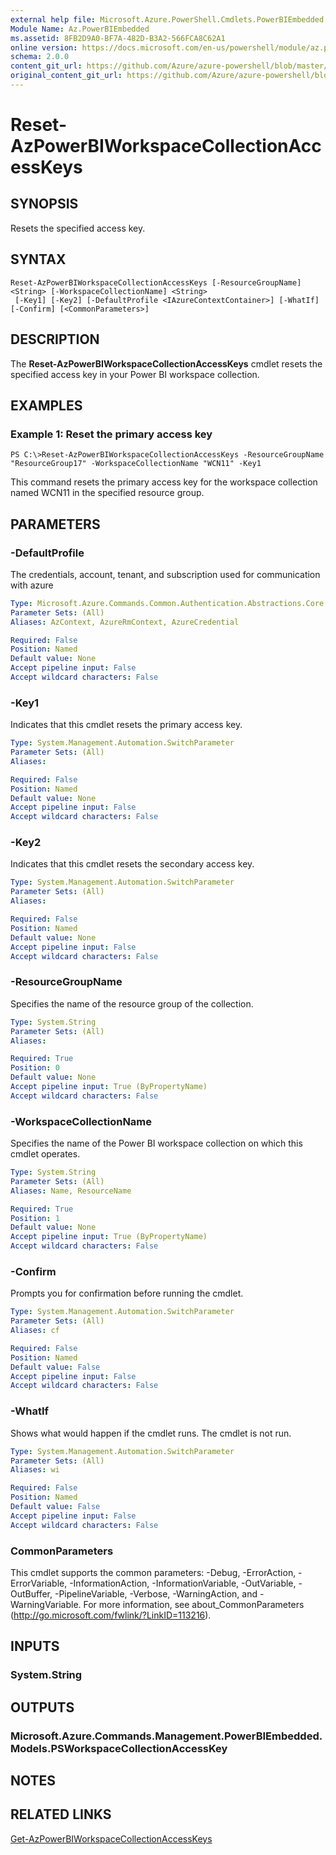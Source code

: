 ```yaml
---
external help file: Microsoft.Azure.PowerShell.Cmdlets.PowerBIEmbedded.dll-Help.xml
Module Name: Az.PowerBIEmbedded
ms.assetid: 8FB2D9A0-BF7A-482D-B3A2-566FCA8C62A1
online version: https://docs.microsoft.com/en-us/powershell/module/az.powerbiembedded/reset-azpowerbiworkspacecollectionaccesskeys
schema: 2.0.0
content_git_url: https://github.com/Azure/azure-powershell/blob/master/src/PowerBIEmbedded/PowerBIEmbedded/help/Reset-AzPowerBIWorkspaceCollectionAccessKeys.md
original_content_git_url: https://github.com/Azure/azure-powershell/blob/master/src/PowerBIEmbedded/PowerBIEmbedded/help/Reset-AzPowerBIWorkspaceCollectionAccessKeys.md
---
```


# Reset-AzPowerBIWorkspaceCollectionAccessKeys

## SYNOPSIS
Resets the specified access key.

## SYNTAX

```
Reset-AzPowerBIWorkspaceCollectionAccessKeys [-ResourceGroupName] <String> [-WorkspaceCollectionName] <String>
 [-Key1] [-Key2] [-DefaultProfile <IAzureContextContainer>] [-WhatIf] [-Confirm] [<CommonParameters>]
```

## DESCRIPTION
The **Reset-AzPowerBIWorkspaceCollectionAccessKeys** cmdlet resets the specified access key in your Power BI workspace collection.

## EXAMPLES

### Example 1: Reset the primary access key
```
PS C:\>Reset-AzPowerBIWorkspaceCollectionAccessKeys -ResourceGroupName "ResourceGroup17" -WorkspaceCollectionName "WCN11" -Key1
```

This command resets the primary access key for the workspace collection named WCN11 in the specified resource group.

## PARAMETERS

### -DefaultProfile
The credentials, account, tenant, and subscription used for communication with azure

```yaml
Type: Microsoft.Azure.Commands.Common.Authentication.Abstractions.Core.IAzureContextContainer
Parameter Sets: (All)
Aliases: AzContext, AzureRmContext, AzureCredential

Required: False
Position: Named
Default value: None
Accept pipeline input: False
Accept wildcard characters: False
```

### -Key1
Indicates that this cmdlet resets the primary access key.

```yaml
Type: System.Management.Automation.SwitchParameter
Parameter Sets: (All)
Aliases:

Required: False
Position: Named
Default value: None
Accept pipeline input: False
Accept wildcard characters: False
```

### -Key2
Indicates that this cmdlet resets the secondary access key.

```yaml
Type: System.Management.Automation.SwitchParameter
Parameter Sets: (All)
Aliases:

Required: False
Position: Named
Default value: None
Accept pipeline input: False
Accept wildcard characters: False
```

### -ResourceGroupName
Specifies the name of the resource group of the collection.

```yaml
Type: System.String
Parameter Sets: (All)
Aliases:

Required: True
Position: 0
Default value: None
Accept pipeline input: True (ByPropertyName)
Accept wildcard characters: False
```

### -WorkspaceCollectionName
Specifies the name of the Power BI workspace collection on which this cmdlet operates.

```yaml
Type: System.String
Parameter Sets: (All)
Aliases: Name, ResourceName

Required: True
Position: 1
Default value: None
Accept pipeline input: True (ByPropertyName)
Accept wildcard characters: False
```

### -Confirm
Prompts you for confirmation before running the cmdlet.

```yaml
Type: System.Management.Automation.SwitchParameter
Parameter Sets: (All)
Aliases: cf

Required: False
Position: Named
Default value: False
Accept pipeline input: False
Accept wildcard characters: False
```

### -WhatIf
Shows what would happen if the cmdlet runs.
The cmdlet is not run.

```yaml
Type: System.Management.Automation.SwitchParameter
Parameter Sets: (All)
Aliases: wi

Required: False
Position: Named
Default value: False
Accept pipeline input: False
Accept wildcard characters: False
```

### CommonParameters
This cmdlet supports the common parameters: -Debug, -ErrorAction, -ErrorVariable, -InformationAction, -InformationVariable, -OutVariable, -OutBuffer, -PipelineVariable, -Verbose, -WarningAction, and -WarningVariable. For more information, see about_CommonParameters (http://go.microsoft.com/fwlink/?LinkID=113216).

## INPUTS

### System.String

## OUTPUTS

### Microsoft.Azure.Commands.Management.PowerBIEmbedded.Models.PSWorkspaceCollectionAccessKey

## NOTES

## RELATED LINKS

[Get-AzPowerBIWorkspaceCollectionAccessKeys](./Get-AzPowerBIWorkspaceCollectionAccessKeys.md)


